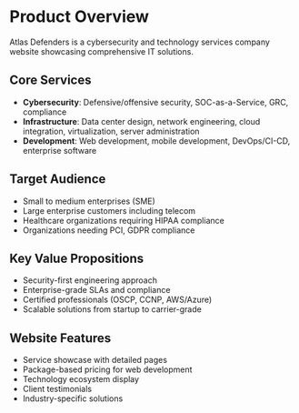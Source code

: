 # Product Overview

Atlas Defenders is a cybersecurity and technology services company website showcasing comprehensive IT solutions.

## Core Services
- **Cybersecurity**: Defensive/offensive security, SOC-as-a-Service, GRC, compliance
- **Infrastructure**: Data center design, network engineering, cloud integration, virtualization, server administration
- **Development**: Web development, mobile development, DevOps/CI-CD, enterprise software

## Target Audience
- Small to medium enterprises (SME)
- Large enterprise customers including telecom
- Healthcare organizations requiring HIPAA compliance
- Organizations needing PCI, GDPR compliance

## Key Value Propositions
- Security-first engineering approach
- Enterprise-grade SLAs and compliance
- Certified professionals (OSCP, CCNP, AWS/Azure)
- Scalable solutions from startup to carrier-grade

## Website Features
- Service showcase with detailed pages
- Package-based pricing for web development
- Technology ecosystem display
- Client testimonials
- Industry-specific solutions